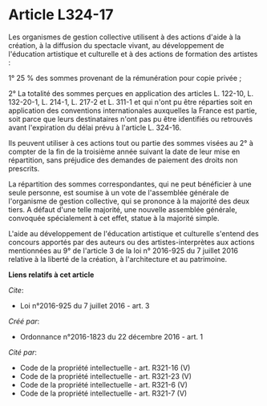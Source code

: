 # Article L324-17

Les organismes de gestion collective utilisent à des actions d'aide à la création, à la diffusion du spectacle vivant, au
développement de l'éducation artistique et culturelle et à des actions de formation des artistes : 

1° 25 % des sommes provenant de la rémunération pour copie privée ; 

2° La totalité des sommes perçues en application des articles L. 122-10, L. 132-20-1, L. 214-1, L. 217-2 et L. 311-1 et qui
n'ont pu être réparties soit en application des conventions internationales auxquelles la France est partie, soit parce que
leurs destinataires n'ont pas pu être identifiés ou retrouvés avant l'expiration du délai prévu à l'article L. 324-16. 

Ils peuvent utiliser à ces actions tout ou partie des sommes visées au 2° à compter de la fin de la troisième année suivant
la date de leur mise en répartition, sans préjudice des demandes de paiement des droits non prescrits. 

La répartition des sommes correspondantes, qui ne peut bénéficier à une seule personne, est soumise à un vote de l'assemblée
générale de l'organisme de gestion collective, qui se prononce à la majorité des deux tiers. A défaut d'une telle majorité,
une nouvelle assemblée générale, convoquée spécialement à cet effet, statue à la majorité simple. 

L'aide au développement de l'éducation artistique et culturelle s'entend des concours apportés par des auteurs ou des
artistes-interprètes aux actions mentionnées au 9° de l'article 3 de la loi n° 2016-925 du 7 juillet 2016 relative à la
liberté de la création, à l'architecture et au patrimoine.

**Liens relatifs à cet article**

_Cite_:

  - Loi n°2016-925 du 7 juillet 2016 - art. 3

_Créé par_:

  - Ordonnance n°2016-1823 du 22 décembre 2016 - art. 1

_Cité par_:

  - Code de la propriété intellectuelle - art. R321-16 (V)
  - Code de la propriété intellectuelle - art. R321-23 (V)
  - Code de la propriété intellectuelle - art. R321-6 (V)
  - Code de la propriété intellectuelle - art. R321-7 (V)
